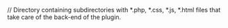 // Directory containing subdirectories with *.php, *.css, *.js, *.html files that take care of the back-end of the plugin.